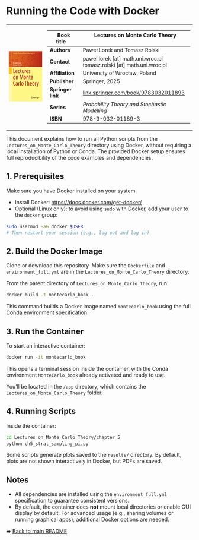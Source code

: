 # Running the Code with Docker


<table>
<tr>
<td>
<img src="book_cover.png" alt="Book cover" width="210"/>
</td>
<td>

| Book title&nbsp;&nbsp;&nbsp;&nbsp; | Lectures on Monte Carlo Theory  &nbsp;&nbsp;&nbsp;&nbsp;&nbsp;&nbsp;&nbsp;&nbsp;&nbsp;&nbsp;&nbsp;&nbsp;&nbsp;&nbsp;&nbsp;&nbsp; |
|------------------------------------|---------------------------------------------------------------------------------------------------------------------------------|
| **Authors**                        | Paweł Lorek and Tomasz Rolski                                                                                                   |
| **Contact** | pawel.lorek [at] math.uni.wroc.pl<br>tomasz.rolski [at] math.uni.wroc.pl                                                            |
| **Affiliation**                    | University of Wrocław, Poland                                                                                                   |
| **Publisher**                      | Springer, 2025                                                                                                                  |
| **Springer link**                  | [link.springer.com/book/9783032011893](https://link.springer.com/book/9783032011893)                                            |
| **Series**                         | *Probability Theory and Stochastic Modelling*                                                                                   |
| **ISBN**                           | 978-3-032-01189-3                                                                                                               |

</td>
</tr>
</table>


This document explains how to run all Python scripts from the `Lectures_on_Monte_Carlo_Theory` directory using Docker, without requiring a local installation of Python or Conda. The provided Docker setup ensures full reproducibility of the code examples and dependencies.

## 1. Prerequisites

Make sure you have Docker installed on your system.

- Install Docker: https://docs.docker.com/get-docker/
- Optional (Linux only): to avoid using `sudo` with Docker, add your user to the `docker` group:

```bash
sudo usermod -aG docker $USER
# Then restart your session (e.g., log out and log in)
```

## 2. Build the Docker Image

Clone or download this repository. Make sure the `Dockerfile` and `environment_full.yml` are in the `Lectures_on_Monte_Carlo_Theory` directory.

From the parent directory of `Lectures_on_Monte_Carlo_Theory`, run:

```bash
docker build -t montecarlo_book .
```

This command builds a Docker image named `montecarlo_book` using the full Conda environment specification.

## 3. Run the Container

To start an interactive container:

```bash
docker run -it montecarlo_book
```

This opens a terminal session inside the container, with the Conda environment `MonteCarlo_book` already activated and ready to use.

You’ll be located in the `/app` directory, which contains the `Lectures_on_Monte_Carlo_Theory` folder.

## 4. Running Scripts

Inside the container:

```bash
cd Lectures_on_Monte_Carlo_Theory/chapter_5
python ch5_strat_sampling_pi.py
```

Some scripts generate plots saved to the `results/` directory. By default, plots are not shown interactively in Docker, but PDFs are saved.

## Notes

- All dependencies are installed using the `environment_full.yml` specification to guarantee consistent versions.
- By default, the container does **not** mount local directories or enable GUI display by default. For advanced usage (e.g., sharing volumes or running graphical apps), additional Docker options are needed.


➡️ [Back to main README](README.md)
